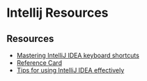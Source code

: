 # Intellij Resources

Resources
---

- [Mastering IntelliJ IDEA keyboard shortcuts](https://www.jetbrains.com/help/idea/mastering-keyboard-shortcuts.html)
- [Reference Card](https://resources.jetbrains.com/storage/products/intellij-idea/docs/IntelliJIDEA_ReferenceCard.pdf)
- [Tips for using IntelliJ IDEA effectively][1]

<!-- Links -->
[1]: https://www.youtube.com/watch?v=DF1RwdDw8Iw

<!-- Links end -->
